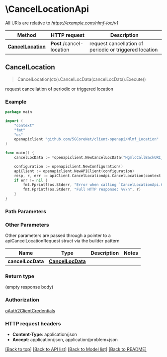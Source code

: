# \CancelLocationApi

All URIs are relative to *https://example.com/nlmf-loc/v1*

Method | HTTP request | Description
------------- | ------------- | -------------
[**CancelLocation**](CancelLocationApi.md#CancelLocation) | **Post** /cancel-location | request cancellation of periodic or triggered location



## CancelLocation

> CancelLocation(ctx).CancelLocData(cancelLocData).Execute()

request cancellation of periodic or triggered location

### Example

```go
package main

import (
    "context"
    "fmt"
    "os"
    openapiclient "github.com/5GCoreNet/client-openapi/Nlmf_Location"
)

func main() {
    cancelLocData := *openapiclient.NewCancelLocData("HgmlcCallBackURI_example", "LdrReference_example") // CancelLocData | 

    configuration := openapiclient.NewConfiguration()
    apiClient := openapiclient.NewAPIClient(configuration)
    resp, r, err := apiClient.CancelLocationApi.CancelLocation(context.Background()).CancelLocData(cancelLocData).Execute()
    if err != nil {
        fmt.Fprintf(os.Stderr, "Error when calling `CancelLocationApi.CancelLocation``: %v\n", err)
        fmt.Fprintf(os.Stderr, "Full HTTP response: %v\n", r)
    }
}
```

### Path Parameters



### Other Parameters

Other parameters are passed through a pointer to a apiCancelLocationRequest struct via the builder pattern


Name | Type | Description  | Notes
------------- | ------------- | ------------- | -------------
 **cancelLocData** | [**CancelLocData**](CancelLocData.md) |  | 

### Return type

 (empty response body)

### Authorization

[oAuth2ClientCredentials](../README.md#oAuth2ClientCredentials)

### HTTP request headers

- **Content-Type**: application/json
- **Accept**: application/json, application/problem+json

[[Back to top]](#) [[Back to API list]](../README.md#documentation-for-api-endpoints)
[[Back to Model list]](../README.md#documentation-for-models)
[[Back to README]](../README.md)

